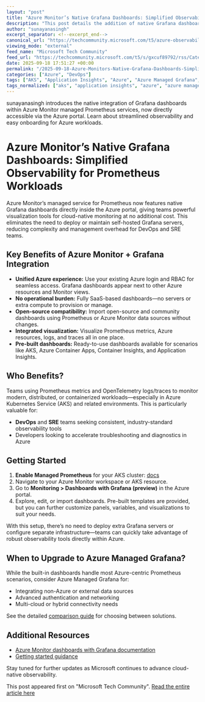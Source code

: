 ```yaml
---
layout: "post"
title: "Azure Monitor’s Native Grafana Dashboards: Simplified Observability for Prometheus Workloads"
description: "This post details the addition of native Grafana dashboards to Azure Monitor’s managed service for Prometheus, making advanced Azure observability and visualization tooling available inside the Azure portal at no extra cost. It explains integration benefits, use cases for SRE and DevOps teams, and guidance for getting started with Azure Monitor, Prometheus, and Grafana."
author: "sunayanasingh"
excerpt_separator: <!--excerpt_end-->
canonical_url: "https://techcommunity.microsoft.com/t5/azure-observability-blog/azure-monitor-managed-service-for-prometheus-now-includes-native/ba-p/4454254"
viewing_mode: "external"
feed_name: "Microsoft Tech Community"
feed_url: "https://techcommunity.microsoft.com/t5/s/gxcuf89792/rss/Category?category.id=Azure"
date: 2025-09-18 17:51:27 +00:00
permalink: "/2025-09-18-Azure-Monitors-Native-Grafana-Dashboards-Simplified-Observability-for-Prometheus-Workloads.html"
categories: ["Azure", "DevOps"]
tags: ["AKS", "Application Insights", "Azure", "Azure Managed Grafana", "Azure Monitor", "Cloud Native Monitoring", "Community", "Container Insights", "Dashboards", "DevOps", "Grafana", "Kubernetes Monitoring", "Metrics Visualization", "Observability", "OpenTelemetry", "Prometheus", "SaaS Monitoring", "SRE"]
tags_normalized: ["aks", "application insights", "azure", "azure managed grafana", "azure monitor", "cloud native monitoring", "community", "container insights", "dashboards", "devops", "grafana", "kubernetes monitoring", "metrics visualization", "observability", "opentelemetry", "prometheus", "saas monitoring", "sre"]
---
```


sunayanasingh introduces the native integration of Grafana dashboards within Azure Monitor managed Prometheus services, now directly accessible via the Azure portal. Learn about streamlined observability and easy onboarding for Azure workloads.<!--excerpt_end-->

# Azure Monitor’s Native Grafana Dashboards: Simplified Observability for Prometheus Workloads

Azure Monitor’s managed service for Prometheus now features native Grafana dashboards directly inside the Azure portal, giving teams powerful visualization tools for cloud-native monitoring at no additional cost. This eliminates the need to deploy or maintain self-hosted Grafana servers, reducing complexity and management overhead for DevOps and SRE teams.

## Key Benefits of Azure Monitor + Grafana Integration

- **Unified Azure experience:** Use your existing Azure login and RBAC for seamless access. Grafana dashboards appear next to other Azure resources and Monitor views.
- **No operational burden:** Fully SaaS-based dashboards—no servers or extra compute to provision or manage.
- **Open-source compatibility:** Import open-source and community dashboards using Prometheus or Azure Monitor data sources without changes.
- **Integrated visualization:** Visualize Prometheus metrics, Azure resources, logs, and traces all in one place.
- **Pre-built dashboards:** Ready-to-use dashboards available for scenarios like AKS, Azure Container Apps, Container Insights, and Application Insights.

## Who Benefits?

Teams using Prometheus metrics and OpenTelemetry logs/traces to monitor modern, distributed, or containerized workloads—especially in Azure Kubernetes Service (AKS) and related environments. This is particularly valuable for:

- **DevOps** and **SRE** teams seeking consistent, industry-standard observability tools
- Developers looking to accelerate troubleshooting and diagnostics in Azure

## Getting Started

1. **Enable Managed Prometheus** for your AKS cluster: [docs](https://learn.microsoft.com/en-us/azure/azure-monitor/containers/kubernetes-monitoring-enable?tabs=cli#enable-prometheus-and-grafana)
2. Navigate to your Azure Monitor workspace or AKS resource.
3. Go to **Monitoring > Dashboards with Grafana (preview)** in the Azure portal.
4. Explore, edit, or import dashboards. Pre-built templates are provided, but you can further customize panels, variables, and visualizations to suit your needs.

With this setup, there’s no need to deploy extra Grafana servers or configure separate infrastructure—teams can quickly take advantage of robust observability tools directly within Azure.

## When to Upgrade to Azure Managed Grafana?

While the built-in dashboards handle most Azure-centric Prometheus scenarios, consider Azure Managed Grafana for:

- Integrating non-Azure or external data sources
- Advanced authentication and networking
- Multi-cloud or hybrid connectivity needs

See the detailed [comparison guide](https://aka.ms/DashboardsWithGrafanaComparison) for choosing between solutions.

## Additional Resources

- [Azure Monitor dashboards with Grafana documentation](https://aka.ms/DashboardsWithGrafanaDocs)
- [Getting started guidance](https://aka.ms/dashboardswithgrafanadocs)

Stay tuned for further updates as Microsoft continues to advance cloud-native observability.

This post appeared first on "Microsoft Tech Community". [Read the entire article here](https://techcommunity.microsoft.com/t5/azure-observability-blog/azure-monitor-managed-service-for-prometheus-now-includes-native/ba-p/4454254)
